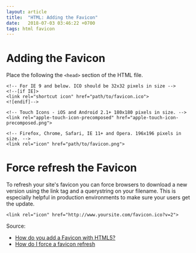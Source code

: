 ```yaml
---
layout: article
title:  "HTML: Adding the Favicon"
date:   2018-07-03 03:46:22 +0700
tags: html favicon
---
```


# Adding the Favicon

Place the following the `<head>` section of the HTML file.

```
<!-- For IE 9 and below. ICO should be 32x32 pixels in size -->
<!--[if IE]>
<link rel="shortcut icon" href="path/to/favicon.ico">
<![endif]-->
```

```
<!-- Touch Icons - iOS and Android 2.1+ 180x180 pixels in size. -->
<link rel="apple-touch-icon-precomposed" href="apple-touch-icon-precomposed.png">
```

```
<!-- Firefox, Chrome, Safari, IE 11+ and Opera. 196x196 pixels in size. -->
<link rel="icon" href="path/to/favicon.png">
```

# Force refresh the Favicon

To refresh your site's favicon you can force browsers to download a new version using the link tag and a querystring on your filename. This is especially helpful in production environments to make sure your users get the update.

```
<link rel="icon" href="http://www.yoursite.com/favicon.ico?v=2">
```

Source:

- [How do you add a Favicon with HTML5?](https://www.quora.com/How-do-you-add-a-Favicon-with-HTML5)
- [How do I force a favicon refresh](https://stackoverflow.com/questions/2208933/how-do-i-force-a-favicon-refresh)
